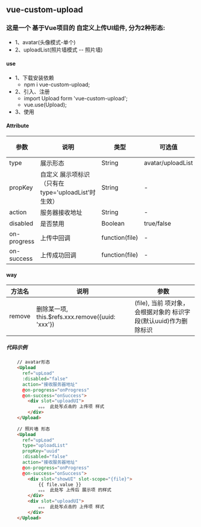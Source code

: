 
## vue-custom-upload

### 这是一个 基于Vue项目的 自定义上传UI组件, 分为2种形态: 
- 1、avatar(头像模式-单个)
- 2、uploadList(照片墙模式 -- 照片墙)
 
#### use
- 1、下载安装依赖 
    - npm i vue-custom-upload;     
- 2、引入、注册     
    - import Upload form 'vue-custom-upload';
    - vue.use(Upload);
- 3、使用

#### Attribute

| 参数 | 说明 | 类型 | 可选值	| 默认值 |
| ------ | ------ | ------ | ------ | ----- |
| type        | 展示形态  | String  | avatar/uploadList | avatar |
| propKey     | 自定义 展示项标识（只有在 type='uploadList'时生效）| String  | - | uuid |
| action      | 服务器接收地址 | String | - | - |
| disabled    | 是否禁用 | Boolean | true/false | false |
| on-progress | 上传中回调 | function(file)  | - | - |
| on-success  | 上传成功回调 | function(file) | - | - |

#### way
| 方法名 | 说明 | 参数 |
| ------ | ------ | ------ |
| remove | 删除某一项, this.$refs.xxx.remove({uuid: 'xxx'})  | (file), 当前 项对象， 会根据对象的 标识字段(默认uuid)作为删除标识 |


##### 代码示例
```html
    // avatar形态
    <Upload
      ref="upLoad"
      :disabled="false"
      action="接收服务器地址"
      @on-progress="onProgress"
      @on-success="onSuccess">
        <div slot="uploadUI">
            。。。 此处写点击的 上传项 样式
        </div>
    </Upload>
    
    // 照片墙 形态
    <Upload
      ref="upLoad"
      type="uploadList" 
      propKey="uuid"     
      :disabled="false"
      action="接收服务器地址"
      @on-progress="onProgress"
      @on-success="onSuccess">
        <div slot="showUI" slot-scope="{file}">
            {{ file.value }}
            。。。 此处写 上传后 展示项 的样式
        </div>
        <div slot="uploadUI">
            。。。 此处写点击的 上传项 样式
        </div>
    </Upload>
```



